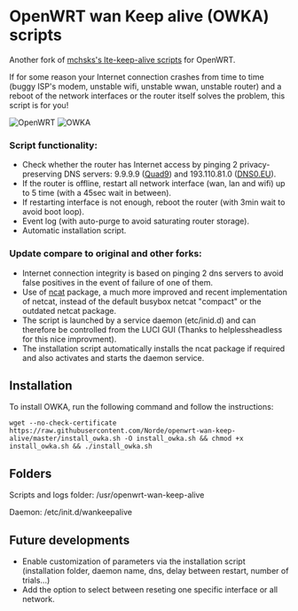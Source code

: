 # OpenWRT wan Keep alive (OWKA) scripts

Another fork of [mchsks's lte-keep-alive scripts](https://github.com/mchsk/openwrt-lte-keep-alive) for OpenWRT.

If for some reason your Internet connection crashes from time to time (buggy ISP's modem, unstable wifi, unstable wwan, unstable router) and a reboot of the network interfaces or the router itself solves the problem, this script is for you!

![OpenWRT](https://github.com/Norde/openwrt-wan-keep-alive/blob/master/images/openwrt2020.png)
![OWKA](https://github.com/Norde/openwrt-wan-keep-alive/blob/master/images/owka.png)







### Script functionality:
- Check whether the router has Internet access by pinging 2 privacy-preserving DNS servers: 9.9.9.9 ([Quad9](https://quad9.net/)) and 193.110.81.0 ([DNS0.EU](https://www.dns0.eu)).
- If the router is offline, restart all network interface (wan, lan and wifi) up to 5 time (with a 45sec wait in between).
- If restarting interface is not enough, reboot the router (with 3min wait to avoid boot loop).
- Event log (with auto-purge to avoid saturating router storage).
- Automatic installation script.
  

### Update compare to original and other forks:
- Internet connection integrity is based on pinging 2 dns servers to avoid false positives in the event of failure of one of them.
- Use of [ncat](https://openwrt.org/packages/pkgdata/ncat) package, a much more improved and recent implementation of netcat, instead of the default busybox netcat "compact" or the outdated netcat package.
- The script is launched by a service daemon (etc/inid.d) and can therefore be controlled from the LUCI GUI (Thanks to helplessheadless for this nice improvment).
- The installation script automatically installs the ncat package if required and also activates and starts the daemon service.


## Installation

To install OWKA, run the following command and follow the instructions:

	wget --no-check-certificate https://raw.githubusercontent.com/Norde/openwrt-wan-keep-alive/master/install_owka.sh -O install_owka.sh && chmod +x install_owka.sh && ./install_owka.sh



## Folders

Scripts and logs folder:
/usr/openwrt-wan-keep-alive

Daemon:
/etc/init.d/wankeepalive

   
## Future developments

- Enable customization of parameters via the installation script (installation folder, daemon name, dns, delay between restart, number of trials...)
- Add the option to select between reseting one specific interface or all network.
